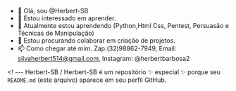 - 👋 Olá, sou @Herbert-SB
- 👀 Estou interessado em aprender.
- 🌱 Atualmente estou aprendendo (Python,Html Css, Pentest, Persuasão e Técnicas de Manipulação)
- 💞️ Estou procurando colaborar em criação de projetos.
- 📫 Como chegar até mim. 
   Zap:(32)98862-7949, Email: silvaherbert514@gmail.com, Instagram: @herbertbarbosa2

<! ---
Herbert-SB / Herbert-SB é um repositório 
✨ especial ✨ porque seu `README.md` (este arquivo) 
aparece em seu perfil GitHub.
